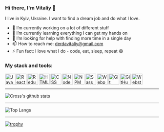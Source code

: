 ### Hi there, I'm Vitaliy 👋
I live in Kyiv, Ukraine. I want to find a dream job and do what I love. 

- 🔭 I’m currently working on a lot of different stuff
- 🌱 I’m currently learning everything I can get my hands on
- 🤔 I’m looking for help with finding more time in a single day
- 📫 How to reach me: derdavitaliy@gmail.com
- ⚡ Fun fact: I love what I do - code, eat, sleep, repeat 😄

### My stack and tools:
<img src="https://raw.githubusercontent.com/gilbarbara/logos/master/logos/javascript.svg" alt="JavaScript" width="35px" height="35px" align="left" style="margin: 0 0 10px 0">
<img src="https://raw.githubusercontent.com/gilbarbara/logos/master/logos/react.svg" alt="React" width="35px" height="35px" align="left">
<img src="https://raw.githubusercontent.com/gilbarbara/logos/master/logos/redux.svg" alt="Redux" width="35px" height="35px" align="left">
<img src="https://raw.githubusercontent.com/gilbarbara/logos/master/logos/html-5.svg" alt="HTML" width="35px" height="35px" align="left">
<img src="https://raw.githubusercontent.com/gilbarbara/logos/master/logos/css-3.svg" alt="CSS" width="35px" height="35px" align="left">
<img src="https://raw.githubusercontent.com/gilbarbara/logos/master/logos/nodejs-icon.svg" alt="NodeJS" width="35px" height="35px" align="left">
<img src="https://raw.githubusercontent.com/gilbarbara/logos/master/logos/npm.svg" alt="NPM" width="35px" height="35px" align="left">
<img src="https://raw.githubusercontent.com/gilbarbara/logos/master/logos/sass.svg" alt="Sass" width="35px" height="35px" align="left"
<img src="https://raw.githubusercontent.com/gilbarbara/logos/master/logos/prettier.svg" alt="Prettier" width="35px" height="35px" align="left">
<img src="https://raw.githubusercontent.com/gilbarbara/logos/master/logos/webpack.svg" alt="Webpack" width="35px" height="35px" align="left">
<img src="https://raw.githubusercontent.com/gilbarbara/logos/master/logos/git-icon.svg" alt="Git" width="35px" height="35px" align="left">
<img src="https://raw.githubusercontent.com/gilbarbara/logos/master/logos/github-icon.svg" alt="GitHub" width="35px" height="35px" align="left">
<img src="https://raw.githubusercontent.com/gilbarbara/logos/master/logos/visual-studio-code.svg" alt="Webstorm" width="35px" height="35px">

---

![Cross's github stats](https://github-readme-stats.vercel.app/api?username=cross-development&show_icons=true&count_private=true)

---

![Top Langs](https://github-readme-stats.vercel.app/api/top-langs/?username=cross-development&layout=compact)

---

[![trophy](https://github-profile-trophy.vercel.app/?username=cross-development&row=1&column=1)](https://github.com/cross-development/github-profile-trophy)
